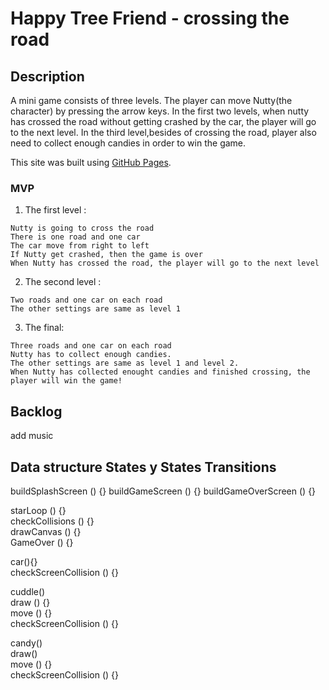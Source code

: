 # Happy Tree Friend - crossing the road

## Description

A mini game consists of three levels.
The player can move Nutty(the character) by pressing the arrow keys.
In the first two levels, when nutty has crossed the road without getting crashed by the car, the player will go to the next level.
In the third level,besides of crossing the road, player also need to collect enough candies in order to win the game.

This site was built using [GitHub Pages](https://annasun919.github.io/Happy-tree-friends--Crossing-the-road/).

### MVP

1. The first level :

```
Nutty is going to cross the road
There is one road and one car
The car move from right to left
If Nutty get crashed, then the game is over
When Nutty has crossed the road, the player will go to the next level
```

2. The second level :

```
Two roads and one car on each road
The other settings are same as level 1
```

3. The final:

```
Three roads and one car on each road
Nutty has to collect enough candies.
The other settings are same as level 1 and level 2.
When Nutty has collected enought candies and finished crossing, the player will win the game!
```

## Backlog

add music

## Data structure States y States Transitions

buildSplashScreen () {}
buildGameScreen () {}
buildGameOverScreen () {}

starLoop () {}  
checkCollisions () {}  
drawCanvas () {}  
GameOver () {}

car(){}  
checkScreenCollision () {}

cuddle()  
draw () {}  
move () {}  
checkScreenCollision () {}

candy()  
draw()  
move () {}  
checkScreenCollision () {}
